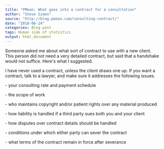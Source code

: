 ```yaml
---
title: "PMean: What goes into a contract for a consultation"
author: "Steve Simon"
source: "http://blog.pmean.com/consulting-contract/"
date: "2018-06-24"
categories: Blog post
tags: Human side of statistics
output: html_document
---
```


Someone asked me about what sort of contract to use with a new client.
This person did not need a very detailed contract, but said that a
handshake would not suffice. Here's what I suggested.

<!---More--->

I have never used a contract, unless the client draws one up. If you
want a contract, talk to a lawyer, and make sure it addresses the
following issues.





\- your consulting rate and payment schedule

\- the scope of work

\- who maintains copyright and/or patient rights over any material
produced

\- how liability is handled if a third party sues both you and your
client

\- how disputes over contract details should be handled

\- conditions under which either party can sever the contract

\- what terms of the contract remain in force after severance









